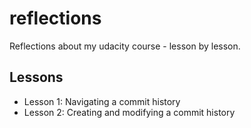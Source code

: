 # reflections
Reflections about my udacity course - lesson by lesson.

## Lessons

* Lesson 1: Navigating a commit history
* Lesson 2: Creating and modifying a commit history
